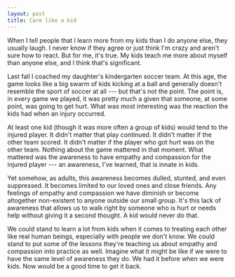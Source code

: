 ```yaml
---
layout: post
title: Care like a kid
---
```


When I tell people that I learn more from my kids than I do anyone else, they usually laugh. I never know if they agree or just think I'm crazy and aren't sure how to react. But for me, it's true. My kids teach me more about myself than anyone else, and I think that's significant.

Last fall I coached my daughter's kindergarten soccer team. At this age, the game looks like a big swarm of kids kicking at a ball and generally doesn't resemble the sport of soccer at all --- but that's not the point. The point is, in every game we played, it was pretty much a given that someone, at some point, was going to get hurt. What was most interesting was the reaction the kids had when an injury occurred.

At least one kid (though it was more often a group of kids) would tend to the injured player. It didn't matter that play continued. It didn't matter if the other team scored. It didn't matter if the player who got hurt was on the other team. Nothing about the game mattered in that moment. What mattered was the awareness to have empathy and compassion for the injured player --- an awareness, I've learned, that is innate in kids.

Yet somehow, as adults, this awareness becomes dulled, stunted, and even suppressed. It becomes limited to our loved ones and close friends. Any feelings of empathy and compassion we have diminish or become altogether non-existent to anyone outside our small group. It's this lack of awareness that allows us to walk right by someone who is hurt or needs help without giving it a second thought. A kid would never do that.

We could stand to learn a lot from kids when it comes to treating each other like real human beings, especially with people we don't know. We could stand to put some of the lessons they're teaching us about empathy and compassion into practice as well. Imagine what it might be like if we were to have the same level of awareness they do. We had it before when we were kids. Now would be a good time to get it back.
